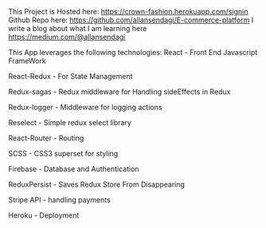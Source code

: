 This Project is Hosted here: https://crown-fashion.herokuapp.com/signin
Github Repo here: https://github.com/allansendagi/E-commerce-platform
I write a blog about what I am learning here https://medium.com/@allansendagi

This App leverages the following technologies: 
React - Front End Javascript FrameWork

React-Redux - For State Management

Redux-sagas - Redux middleware for Handling sideEffects in Redux

Redux-logger - Middleware for logging actions

Reselect - Simple redux select library

React-Router - Routing 

SCSS - CSS3 superset for styling 

Firebase - Database and Authentication

ReduxPersist - Saves Redux Store From Disappearing

Stripe API - handling payments

Heroku - Deployment
